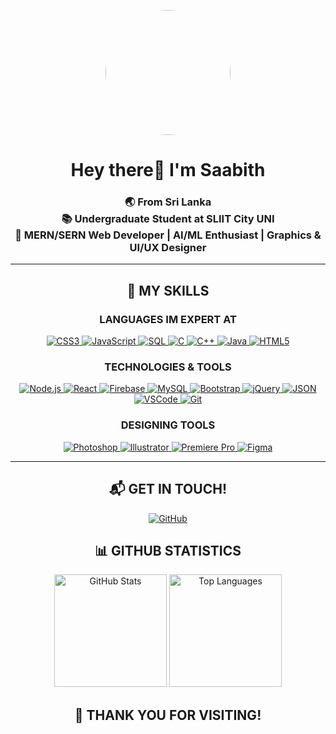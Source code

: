 <p align="center">
  <img align="center" style="border-radius: 50%; height: 200px; width: 200px;" src="https://media.giphy.com/avatars/mwooodward/cIe5MvDvX4Vc.gif" />
</p>


<h1 align="center"> Hey there👋 I'm Saabith</h1> 

<h3 align="center">
  🌏 From Sri Lanka <br> 
  📚 Undergraduate Student at SLIIT City UNI <br>
  🚀 MERN/SERN Web Developer | AI/ML Enthusiast | Graphics & UI/UX Designer <br>
</h3>

---

<h2 align="center">🚀 MY SKILLS </h2>

<h3 align="center">LANGUAGES IM EXPERT AT</h3>

<p align="center">
  <a href="https://www.w3.org/TR/CSS/#css" target="_blank" rel="noreferrer">
    <img src="https://img.shields.io/badge/CSS3-1572B6?style=flat&logo=css3&logoColor=white" alt="CSS3" style="margin: 0;" />
  </a>
  <a href="https://developer.mozilla.org/en-US/docs/Web/JavaScript" target="_blank" rel="noreferrer">
    <img src="https://img.shields.io/badge/JavaScript-F7DF1C?style=flat&logo=javascript&logoColor=black" alt="JavaScript" style="margin: 0;" />
  </a>
  <a href="https://www.mysql.com/" target="_blank" rel="noreferrer">
    <img src="https://img.shields.io/badge/SQL-4479A1?style=flat&logo=mysql&logoColor=white" alt="SQL" style="margin: 0;" />
  </a> <a href="https://docs.microsoft.com/en-us/cpp/?view=msvc-170" target="_blank" rel="noreferrer">
    <img src="https://img.shields.io/badge/C-A8B9CC?style=flat&logo=c&logoColor=white" alt="C" style="margin: 0;" />
  </a>
  <a href="https://docs.microsoft.com/en-us/cpp/?view=msvc-170" target="_blank" rel="noreferrer">
    <img src="https://img.shields.io/badge/C%2B%2B-F34B7F?style=flat&logo=c%2B%2B&logoColor=white" alt="C++" style="margin: 0;" />
  </a>
  <a href="https://www.oracle.com/java/" target="_blank" rel="noreferrer">
    <img src="https://img.shields.io/badge/Java-FE7A16?style=flat&logo=java&logoColor=white" alt="Java" style="margin: 0;" />
  </a>
  <a href="https://developer.mozilla.org/en-US/docs/Glossary/HTML5" target="_blank" rel="noreferrer">
    <img src="https://img.shields.io/badge/HTML5-E34F26?style=flat&logo=html5&logoColor=white" alt="HTML5" style="margin: 0;" />
  </a>
</p>

<h3 align="center">TECHNOLOGIES & TOOLS</h3>

<p align="center">
  <a href="https://nodejs.org/" target="_blank" rel="noreferrer">
    <img src="https://img.shields.io/badge/Node.js-8CC84C?style=flat&logo=node.js&logoColor=white" alt="Node.js" style="margin: 0;" />
  </a>
  <a href="https://reactjs.org/" target="_blank" rel="noreferrer">
    <img src="https://img.shields.io/badge/React-61DAFB?style=flat&logo=react&logoColor=black" alt="React" style="margin: 0;" />
  </a>
  <a href="https://firebase.google.com/" target="_blank" rel="noreferrer">
    <img src="https://img.shields.io/badge/Firebase-FFCA28?style=flat&logo=firebase&logoColor=black" alt="Firebase" style="margin: 0;" />
  </a>
  <a href="https://www.mysql.com/" target="_blank" rel="noreferrer">
    <img src="https://img.shields.io/badge/MySQL-4479A1?style=flat&logo=mysql&logoColor=white" alt="MySQL" style="margin: 0;" />
  </a>
  <a href="https://getbootstrap.com/" target="_blank" rel="noreferrer">
    <img src="https://img.shields.io/badge/Bootstrap-563D7C?style=flat&logo=bootstrap&logoColor=white" alt="Bootstrap" style="margin: 0;" />
  </a>
  <a href="https://jquery.com/" target="_blank" rel="noreferrer">
    <img src="https://img.shields.io/badge/jQuery-0769AD?style=flat&logo=jquery&logoColor=white" alt="jQuery" style="margin: 0;" />
  </a>
  <a href="https://www.json.org/json-en.html" target="_blank" rel="noreferrer">
    <img src="https://img.shields.io/badge/JSON-000000?style=flat&logo=json&logoColor=white" alt="JSON" style="margin: 0;" />
  </a>
  <a href="https://code.visualstudio.com/" target="_blank" rel="noreferrer">
    <img src="https://img.shields.io/badge/VSCode-007ACC?style=flat&logo=visual-studio-code&logoColor=white" alt="VSCode" style="margin: 0;" />
  </a>
  <a href="https://git-scm.com/" target="_blank" rel="noreferrer">
    <img src="https://img.shields.io/badge/Git-F05032?style=flat&logo=git&logoColor=white" alt="Git" style="margin: 0;" />
  </a>
</p>

<h3 align="center">DESIGNING TOOLS</h3>

<p align="center">
  <a href="https://www.adobe.com/uk/products/photoshop.html" target="_blank" rel="noreferrer">
    <img src="https://img.shields.io/badge/Photoshop-31A8FF?style=flat&logo=adobephotoshop&logoColor=white" alt="Photoshop" />
  </a>
  <a href="https://www.adobe.com/uk/products/illustrator.html" target="_blank" rel="noreferrer">
    <img src="https://img.shields.io/badge/Illustrator-FF9A00?style=flat&logo=adobeillustrator&logoColor=white" alt="Illustrator" />
  </a>
  <a href="https://www.adobe.com/uk/products/premiere.html" target="_blank" rel="noreferrer">
    <img src="https://img.shields.io/badge/Premiere%20Pro-FF6F00?style=flat&logo=adobepremierepro&logoColor=white" alt="Premiere Pro" />
  </a>
  <a href="https://www.figma.com/" target="_blank" rel="noreferrer">
    <img src="https://img.shields.io/badge/Figma-F24E1E?style=flat&logo=figma&logoColor=white" alt="Figma" />
  </a>
</p>

---

<h2 align="center">📬 GET IN TOUCH!</h2>

<p align="center">
  <a href="https://www.linkedin.com/in/mohamed-saabith-5980a5223/" target="_blank" rel="noreferrer">
    <img src="https://img.shields.io/badge/GitHub-181717?style=flat&logo=github&logoColor=white" alt="GitHub" />
  </a>
</p>


<h2 align="center">📊 GITHUB STATISTICS </h2>

<p align="center">
  <img height="180" src="https://github-readme-stats.vercel.app/api?username=Saabithsp&show_icons=true&count_private=true&theme=github_dark&hide_border=true&rank_icon=github&bg_color=00000000" alt="GitHub Stats" />
  <img height="180" src="https://github-readme-stats.vercel.app/api/top-langs/?username=Saabithsp&hide_border=true&theme=github_dark&bg_color=00000000" alt="Top Languages" />
</p>

<h2 align="center">🙏 THANK YOU FOR VISITING!</h2>
